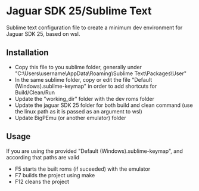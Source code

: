 # Jaguar SDK 25/Sublime Text

Sublime text configuration file to create a minimum dev environment for Jaguar SDK 25, based on wsl.

## Installation

* Copy this file to you sublime folder, generally under "C:\Users\username\AppData\Roaming\Sublime Text\Packages\User"
* In the same sublime folder, copy or edit the file "Default (Windows).sublime-keymap" in order to add shortcuts for Build/Clean/Run
* Update the "working_dir" folder with the dev roms folder
* Update the jaguar SDK 25 folder for both build and clean command (use the linux path as it is passed as an argument to wsl)
* Update BigPEmu (or another emulator) folder

## Usage

If you are using the provided "Default (Windows).sublime-keymap", and according that paths are valid

* F5 starts the built roms (if suceeded) with the emulator
* F7 builds the project using make
* F12 cleans the project